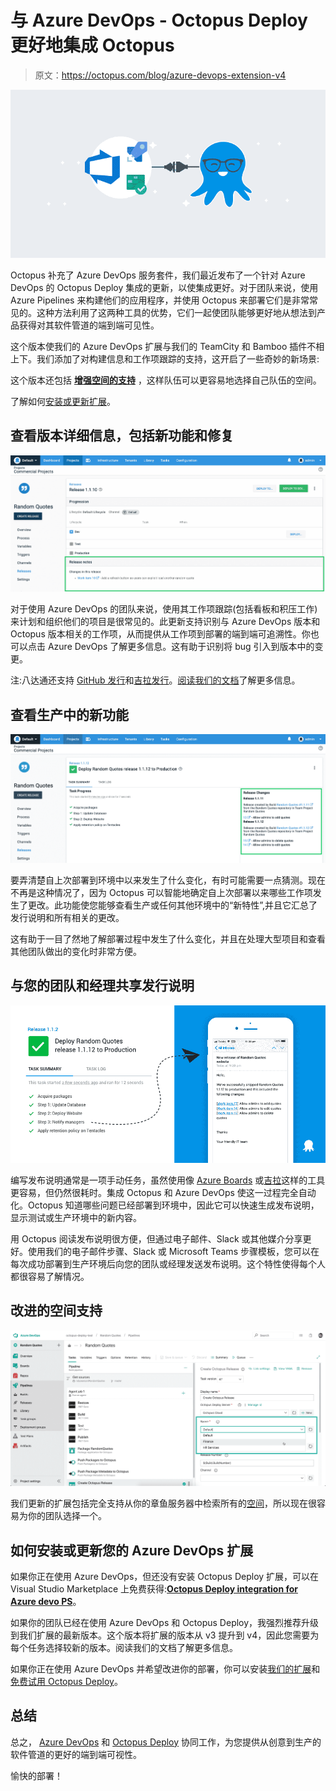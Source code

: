 # 与 Azure DevOps - Octopus Deploy 更好地集成 Octopus

> 原文：<https://octopus.com/blog/azure-devops-extension-v4>

[![Illustration showing Azure DevOps and Octopus Deploy work great together](img/caa585f3d726deb1cfd897b3630cf35e.png)](#)

Octopus 补充了 Azure DevOps 服务套件，我们最近发布了一个针对 Azure DevOps 的 Octopus Deploy 集成的更新，以使集成更好。对于团队来说，使用 Azure Pipelines 来构建他们的应用程序，并使用 Octopus 来部署它们是非常常见的。这种方法利用了这两种工具的优势，它们一起使团队能够更好地从想法到产品获得对其软件管道的端到端可见性。

这个版本使我们的 Azure DevOps 扩展与我们的 TeamCity 和 Bamboo 插件不相上下。我们添加了对构建信息和工作项跟踪的支持，这开启了一些奇妙的新场景:

这个版本还包括 **[增强空间的支持](/blog/azure-devops-extension-v4#improved-spaces-support)** ，这样队伍可以更容易地选择自己队伍的空间。

了解如何[安装或更新扩展](/blog/azure-devops-extension-v4#how-to-install-or-update-your-azure-devops-extension)。

## 查看版本详细信息，包括新功能和修复

[![Octopus release with Azure DevOps work items](img/66d2fdf85cf4e67508a9825b10cca3a0.png)](#)

对于使用 Azure DevOps 的团队来说，使用其工作项跟踪(包括看板和积压工作)来计划和组织他们的项目是很常见的。此更新支持识别与 Azure DevOps 版本和 Octopus 版本相关的工作项，从而提供从工作项到部署的端到端可追溯性。你也可以点击 Azure DevOps 了解更多信息。这有助于识别将 bug 引入到版本中的变更。

注:八达通还支持 [GitHub 发行](https://octopus.com/docs/deployment-process/issue-tracking/github)和[吉拉发行](https://octopus.com/docs/deployment-process/issue-tracking/jira)。[阅读我们的文档](https://octopus.com/docs/deployment-process/issue-tracking)了解更多信息。

## 查看生产中的新功能

[![Octopus deployment with Azure DevOps work items](img/433e79607344888524ac1cd949e68446.png)](#)

要弄清楚自上次部署到环境中以来发生了什么变化，有时可能需要一点猜测。现在不再是这种情况了，因为 Octopus 可以智能地确定自上次部署以来哪些工作项发生了更改。此功能使您能够查看生产或任何其他环境中的“新特性”,并且它汇总了发行说明和所有相关的更改。

这有助于一目了然地了解部署过程中发生了什么变化，并且在处理大型项目和查看其他团队做出的变化时非常方便。

## 与您的团队和经理共享发行说明

[![Share Octopus release notes automatically](img/1f69d407addb2f07cb31bce5ab50aee2.png)](#)

编写发布说明通常是一项手动任务，虽然使用像 [Azure Boards](https://azure.microsoft.com/en-us/services/devops/boards/) 或[吉拉](https://www.atlassian.com/software/jira)这样的工具更容易，但仍然很耗时。集成 Octopus 和 Azure DevOps 使这一过程完全自动化。Octopus 知道哪些问题已经部署到环境中，因此它可以快速生成发布说明，显示测试或生产环境中的新内容。

用 Octopus 阅读发布说明很方便，但通过电子邮件、Slack 或其他媒介分享更好。使用我们的电子邮件步骤、Slack 或 Microsoft Teams 步骤模板，您可以在每次成功部署到生产环境后向您的团队或经理发送发布说明。这个特性使得每个人都很容易了解情况。

## 改进的空间支持

[![Configure your Octopus Space in an Azure Pipelines build process](img/be23747a3fa1c472432fda7bdbe01ba1.png)](#)

我们更新的扩展包括完全支持从你的章鱼服务器中检索所有的[空间](https://octopus.com/docs/administration/spaces)，所以现在很容易为你的团队选择一个。

## 如何安装或更新您的 Azure DevOps 扩展

如果你正在使用 Azure DevOps，但还没有安装 Octopus Deploy 扩展，可以在 Visual Studio Marketplace 上免费获得:**[Octopus Deploy integration for Azure devo PS](https://marketplace.visualstudio.com/items?itemName=octopusdeploy.octopus-deploy-build-release-tasks)**。

如果你的团队已经在使用 Azure DevOps 和 Octopus Deploy，我强烈推荐升级到我们扩展的最新版本。这个版本将扩展的版本从 v3 提升到 v4，因此您需要为每个任务选择较新的版本。阅读我们的文档了解更多信息。

如果你正在使用 Azure DevOps 并希望改进你的部署，你可以安装[我们的扩展](https://marketplace.visualstudio.com/items?itemName=octopusdeploy.octopus-deploy-build-release-tasks)和[免费试用 Octopus Deploy](https://octopus.com/trial)。

## 总结

总之， [Azure DevOps](https://dev.azure.com) 和 [Octopus Deploy](https://octopus.com) 协同工作，为您提供从创意到生产的软件管道的更好的端到端可视性。

愉快的部署！